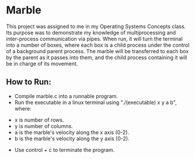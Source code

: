 # Marble
This project was assigned to me in my Operating Systems Concepts class. Its purpose was to demonstrate my knowledge of multiprocessing and inter-process communication via pipes. When run, it will turn the terminal into a number of boxes, where each box is a child process under the control of a background parent process. The marble will be transferred to each box by the parent as it passes into them, and the child process containing it will be in charge of its movement.
## How to Run:
- Compile marble.c into a runnable program.
- Run the executable in a linux terminal using "./(executable) x y a b", where:
* x is number of rows.
* y is number of columns.
* a is the marble's velocity along the x axis (0-2).
* b is the marble's velocity along the y axis (0-2).
- Use control + c to terminate the program.
